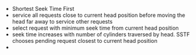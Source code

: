 - Shortest Seek Time First
- service all requests close to current head position before moving the head far away to service other requests
- select request with minimum seek time from current head position
- seek time increases with number of cylinders traversed by head. SSTF chooses pending request closest to current head position
- 

